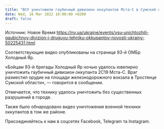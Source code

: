 ```yaml
---
title: "ВСУ уничтожили гаубичный дивизион оккупантов Мста-С в Сумской области — видео"
date: Wed, 16 Mar 2022 10:00:00 +0200
draft: false
---
```

Источник: Новое Время https://nv.ua/ukraine/events/vsu-unichtozhili-gaubichnyy-divizion-i-druguyu-tehniku-okkupantov-novosti-ukrainy-50225431.html


Соответствующие видео опубликованы на странице 93-й ОМБр Холодный Яр.

«Бойцам 93-й бригады Холодный Яр ночью удалось ювелирно уничтожить гаубичный дивизион оккупанта 2С19 Мста-С. Враг разместил орудие на площади железнодорожного вокзала в Тростянце Сумской области», — говорится в сообщении.

Отмечается, что технику удалось уничтожить без существенных разрушений в городе.

Также было обнародовано видео уничтожения военной техники оккупантов в том же районе.

Присоединяйтесь к нам в соцсетях Facebook, Telegram та Instagram.
